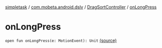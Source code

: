 [simpletask](../../index.md) / [com.mobeta.android.dslv](../index.md) / [DragSortController](index.md) / [onLongPress](.)

# onLongPress

`open fun onLongPress(e: MotionEvent): Unit` [(source)](https://github.com/mpcjanssen/simpletask-android/blob/master/src/main/java/com/mobeta/android/dslv/DragSortController.java#L444)